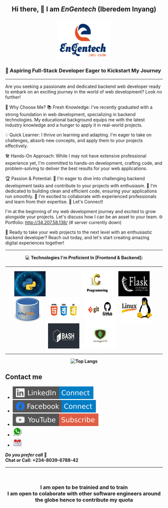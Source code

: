 ## <p align="center"> Hi there, 👋  I am <i><span font-size="50px">EnGentech</i> (Iberedem Inyang) <br><br><img src="logo.PNG" width="170px" height="120px"></p>
### 🌟 Aspiring Full-Stack Developer Eager to Kickstart My Journey
<hr>
Are you seeking a passionate and dedicated backend web developer ready to embark on an exciting journey in the world of web development? Look no further!

🚀 Why Choose Me?
📚 Fresh Knowledge: I've recently graduated with a strong foundation in web development, specializing in backend technologies. My educational background equips me with the latest industry knowledge and a hunger to apply it in real-world projects.

💡 Quick Learner: I thrive on learning and adapting. I'm eager to take on challenges, absorb new concepts, and apply them to your projects effectively.

🛠️ Hands-On Approach: While I may not have extensive professional experience yet, I'm committed to hands-on development, crafting code, and problem-solving to deliver the best results for your web applications.

🏆 Passion & Potential:
🌟 I'm eager to dive into challenging backend development tasks and contribute to your projects with enthusiasm.
🌟 I'm dedicated to building clean and efficient code, ensuring your applications run smoothly.
🌟 I'm excited to collaborate with experienced professionals and learn from their expertise.
🔗 Let's Connect!

I'm at the beginning of my web development journey and excited to grow alongside your projects. Let's discuss how I can be an asset to your team.
🌐 Portfolio: http://34.207.58.138/ (# server currently down)

🚀 Ready to take your web projects to the next level with an enthusiastic backend developer? Reach out today, and let's start creating amazing digital experiences together!

<div align='center'>
  <p>
  <hr>
    💻 <b> Technologies I'm Proficient In [Frontend & Backend]:<b><hr>
  </p>
  <p align="center">
    <img src="python.jpg" alt="Alt Text" width="100px" height="80px" style="margin-right: 100px">&nbsp;&nbsp;&nbsp;&nbsp;
    <img src="c_language.jpeg" alt="Alt Text" width="100px" height="80px">&nbsp;&nbsp;&nbsp;&nbsp;
    <img src="flask.webp" alt="Alt Text" width="100px" height="80px">&nbsp;&nbsp;&nbsp;&nbsp;
    <img src="mysql.jpeg" alt="Alt Text" width="100px" height="80px">&nbsp;&nbsp;&nbsp;&nbsp;
    <img src="frontends.jpg" alt="Alt Text" width="100px" height="80px">&nbsp;&nbsp;&nbsp;&nbsp;
    <img src="git_github.png" alt="Alt Text" width="100px" height="80px">&nbsp;&nbsp;&nbsp;&nbsp;
    <img src="linux.jpeg" alt="Alt Text" width="100px" height="80px">&nbsp;&nbsp;&nbsp;&nbsp;
    <img src="bash.jpeg" alt="Alt Text" width="100px" height="80px">&nbsp;&nbsp;&nbsp;&nbsp;
    <img src="mongodb.jpeg" alt="Alt Text" width="100px" height="80px">&nbsp;&nbsp;&nbsp;&nbsp;
  </p>
  <hr>
  
</div>

<div align='center'>

![Top Langs](https://github-readme-stats.vercel.app/api/top-langs/?username=EnGentech&layout=compact&theme=dark)

</div>


## Contact me
* <a href="https://www.linkedin.com/in/iberedem-inyang-3b88ba223/"><img src="LinkedIn-Connect-blue.svg">
* <a href="https://web.facebook.com/engr.gentle.1/"><img src="Facebook-Connect-blue.svg">
* <a href="https://www.youtube.com/channel/UCYmk2Fu0B1nre0N2Q05Zp_A"><img src="YouTube-Subscribe-red.svg">
* [<img src="whasapp.png" alt="WhatsApp" width="30" height="30" />](https://wa.me/2348039678842)
* [<img src="mailme.png" alt="Email me" width="30" height="30" />](mailto:engen.inyang@gmail.com)


_Do you prefer <i>call</i>_ 🤔<br>
<b>Chat or Call: +234-8039-6788-42</b><br>  

  <hr><br>
  
 ### <p align="center"> I am open to be trainied and to train  <br>I am open to colaborate with other software engineers around the globe hence to contribute my quota </p>
<!--
**EnGentech/EnGentech** is a ✨ _special_ ✨ repository because its `README.md` (this file) appears on your GitHub profile.

Here are some ideas to get you started:

- 🔭 I’m currently working on ...
- 🌱 I’m currently learning ...
- 👯 I’m looking to collaborate on ...
- 🤔 I’m looking for help with ...
- 💬 Ask me about ...
- 📫 How to reach me: ...
- 😄 Pronouns: ...
- ⚡ Fun fact: ...
-->

